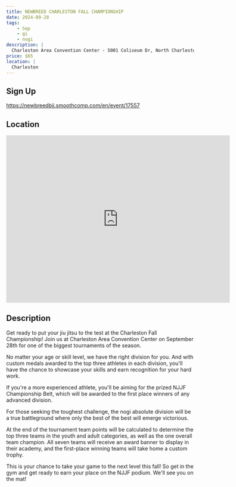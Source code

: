 ```yaml
---
title: NEWBREED CHARLESTON FALL CHAMPIONSHIP
date: 2024-09-28
tags:
    - Sep
    - gi 
    - nogi 
description: |
  Charleston Area Convention Center - 5001 Coliseum Dr, North Charleston, SC
price: $65
location: |
  Charleston
---
```

## Sign Up
https://newbreedbjj.smoothcomp.com/en/event/17557

## Location
<iframe src="https://www.google.com/maps/embed?pb=!1m18!1m12!1m3!1d12345.6789!2d-80.0224195!3d32.8656354!2m3!1f0!2f0!3f0!3m2!1i1024!2i768!4f13.1!3m3!1m2!1s0x0%3A0x0!2z32.8656354!5e0!3m2!1sen!2sus!4v1234567890" width="600" height="450" style="border:0;" allowfullscreen="" loading="lazy"></iframe>

## Description
Get ready to put your jiu jitsu to the test at the Charleston Fall
Championship! Join us at Charleston Area Convention Center on September 28th for one of
the biggest tournaments of the season.


No matter your age or skill level, we have the right division for you.
And with custom medals awarded to the top three athletes in each
division, you'll have the chance to showcase your skills and earn
recognition for your hard work.


If you're a more experienced athlete, you'll be aiming for the prized
NJJF Championship Belt, which will be awarded to the first place winners
of any advanced division.


For those seeking the toughest challenge, the nogi absolute division
will be a true battleground where only the best of the best will emerge
victorious.


At the end of the tournament team points will be calculated to determine
the top three teams in the youth and adult categories, as well as the
one overall team champion. All seven teams will receive an award banner
to display in their academy, and the first-place winning teams will take
home a custom trophy.


This is your chance to take your game to the next level this fall! So
get in the gym and get ready to earn your place on the NJJF podium.
We'll see you on the mat!